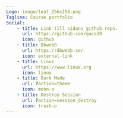 ```yaml
---
Logo: image/leaf_256x256.png
Tagline: Course portfolio
Social:
    - title: Link till sidans github repo.
      url: https://github.com/guco20
      icon: github
    - title: Dbwebb
      url: https://dbwebb.se/
      icon: external-link
    - title: Linux
      url: https://www.linux.org
      icon: linux
    - title: Dark Mode
      url: ?action=theme
      icon: moon-o
    - title: Destroy Session
      url: ?action=session_destroy
      icon: trash-o
---
```


